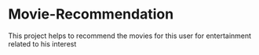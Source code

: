 # Movie-Recommendation
This project helps to recommend the movies for this user for entertainment related to his interest

